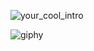
 
![your_cool_intro](https://user-images.githubusercontent.com/58719777/183981833-8b212fe6-9b48-496a-8233-2b6613cccc43.gif)
 



  ![giphy](https://user-images.githubusercontent.com/58719777/183981754-81a7adac-ee7a-49e1-b2f1-3c5407666429.gif) 
